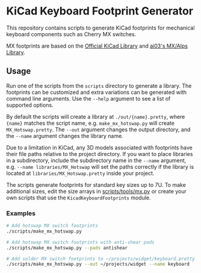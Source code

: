 # KiCad Keyboard Footprint Generator

This repository contains scripts to generate KiCad footprints for mechanical keyboard components such as Cherry MX switches.

MX footprints are based on the [Official KiCad Library](https://gitlab.com/kicad/libraries/kicad-footprints/-/tree/master/Button_Switch_Keyboard.pretty) and [ai03's MX/Alps Library](https://github.com/ai03-2725/MX_Alps_Hybrid).



## Usage

Run one of the scripts from the `scripts` directory to generate a library. The footprints can be customized and extra variations can be generated with command line arguments. Use the `--help` argument to see a list of supported options.

By default the scripts will create a library at `./out/{name}.pretty`, where `{name}` matches the script name, e.g. `make_mx_hotswap.py` will create `MX_Hotswap.pretty`. The `--out` argument changes the output directory, and the `--name` argument changes the library name.

Due to a limitation in KiCad, any 3D models associated with footprints have their file paths relative to the project directory. If you want to place libraries in a subdirectory, include the subdirectory name in the `--name` argument, e.g. `--name libraries/MX_Hotswap` will set the paths correctly if the library is located at `libraries/MX_Hotswap.pretty` inside your project.

The scripts generate footprints for standard key sizes up to 7U. To make additional sizes, edit the size arrays in [scripts/tools/mx.py](scripts/tools/mx.py) or create your own scripts that use the `KicadKeyboardFootprints` module.

### Examples

```bash
# Add hotswap MX switch footprints
./scripts/make_mx_hotswap.py

# Add hotswap MX switch footprints with anti-shear pads
./scripts/make_mx_hotswap.py --pads antishear

# Add solder MX switch footprints to ~/projects/widget/keyboard.pretty
./scripts/make_mx_hotswap.py --out ~/projects/widget --name keyboard
```

